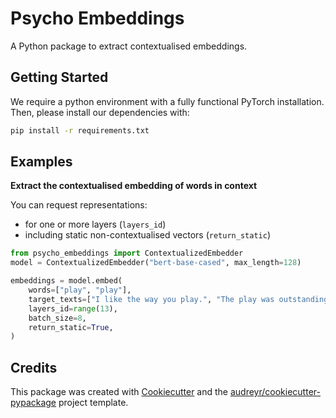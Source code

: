 # Psycho Embeddings

A Python package to extract contextualised embeddings.

## Getting Started

We require a python environment with a fully functional PyTorch
installation. Then, please install our dependencies with:

```bash
pip install -r requirements.txt
```

## Examples

**Extract the contextualised embedding of words in context**

You can request representations:

-   for one or more layers (`layers_id`)
-   including static non-contextualised vectors (`return_static`)

```python
from psycho_embeddings import ContextualizedEmbedder
model = ContextualizedEmbedder("bert-base-cased", max_length=128)

embeddings = model.embed(
    words=["play", "play"],
    target_texts=["I like the way you play.", "The play was outstanding."],
    layers_id=range(13),
    batch_size=8,
    return_static=True,
)
```

## Credits

This package was created with
[Cookiecutter](https://github.com/audreyr/cookiecutter) and the
[audreyr/cookiecutter-pypackage](https://github.com/audreyr/cookiecutter-pypackage)
project template.
